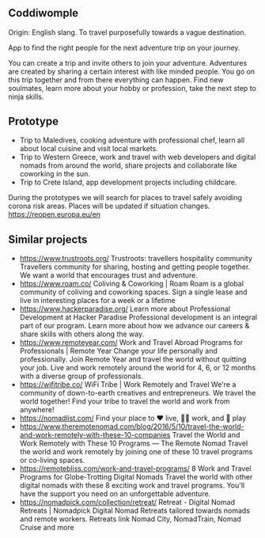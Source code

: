 # 
## Coddiwomple
Origin: English slang. To travel purposefully towards a vague destination.

App to find the right people for the next adventure trip on your journey. 

You can create a trip and invite others to join your adventure. Adventures are created by sharing a certain interest with like minded people. 
You go on this trip together and from there everything can happen. Find new soulmates, learn more about your hobby or profession, take the next step to ninja skills.

## Prototype
* Trip to Maledives, cooking adventure with professional chef, learn all about local cuisine and visit local markets.
* Trip to Western Greece, work and travel with web developers and digital nomads from around the world, share projects and collaborate like coworking in the sun.
* Trip to Crete Island, app development projects including childcare.

During the prototypes we will search for places to travel safely avoiding corona risk areas. Places will be updated if situation changes. https://reopen.europa.eu/en


## Similar projects
* https://www.trustroots.org/ Trustroots: travellers hospitality community
Travellers community for sharing, hosting and getting people together. We want a world that encourages trust and adventure.
* https://www.roam.co/ Coliving & Coworking | Roam
Roam is a global community of coliving and coworking spaces. Sign a single lease and live in interesting places for a week or a lifetime
* https://www.hackerparadise.org/ Learn more about Professional Development at Hacker Paradise
Professional development is an integral part of our program. Learn more about how we advance our careers & share skills with others along the way.
* https://www.remoteyear.com/ Work and Travel Abroad Programs for Professionals | Remote Year
Change your life personally and professionally. Join Remote Year and travel the world without quitting your job. Live and work remotely around the world for 4, 6, or 12 months with a diverse group of professionals.
* https://wifitribe.co/ WiFi Tribe | Work Remotely and Travel
We're a community of down-to-earth creatives and entrepreneurs. We travel the world together! Find your tribe to travel the world and work from anywhere!
* https://nomadlist.com/ Find your place to ❤️ live, 👩‍💻 work, and 💃 play
* https://www.theremotenomad.com/blog/2016/5/10/travel-the-world-and-work-remotely-with-these-10-companies Travel the World and Work Remotely with These 10 Programs  — The Remote Nomad
Travel the world and work remotely by joining one of these 10 travel programs or co-living spaces.
* https://remotebliss.com/work-and-travel-programs/ 8 Work and Travel Programs for Globe-Trotting Digital Nomads
Travel the world with other digital nomads with these 8 exciting work and travel programs. You'll have the support you need on an unforgettable adventure.
* https://nomadpick.com/collection/retreat/ Retreat - Digital Nomad Retreats | Nomadpick
Digital Nomad Retreats tailored towards nomads and remote workers. Retreats link Nomad City, NomadTrain, Nomad Cruise and more

